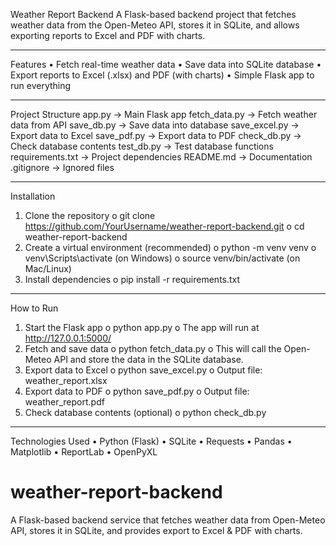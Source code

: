 Weather Report Backend
A Flask-based backend project that fetches weather data from the Open-Meteo API, stores it in SQLite, and allows exporting reports to Excel and PDF with charts.
________________________________________
Features
•	Fetch real-time weather data
•	Save data into SQLite database
•	Export reports to Excel (.xlsx) and PDF (with charts)
•	Simple Flask app to run everything
________________________________________
Project Structure
app.py → Main Flask app
fetch_data.py → Fetch weather data from API
save_db.py → Save data into database
save_excel.py → Export data to Excel
save_pdf.py → Export data to PDF
check_db.py → Check database contents
test_db.py → Test database functions
requirements.txt → Project dependencies
README.md → Documentation
.gitignore → Ignored files
________________________________________
Installation
1.	Clone the repository
o	git clone https://github.com/YourUsername/weather-report-backend.git
o	cd weather-report-backend
2.	Create a virtual environment (recommended)
o	python -m venv venv
o	venv\Scripts\activate (on Windows)
o	source venv/bin/activate (on Mac/Linux)
3.	Install dependencies
o	pip install -r requirements.txt
________________________________________

How to Run
1.	Start the Flask app
o	python app.py
o	The app will run at http://127.0.0.1:5000/
2.	Fetch and save data
o	python fetch_data.py
o	This will call the Open-Meteo API and store the data in the SQLite database.
3.	Export data to Excel
o	python save_excel.py
o	Output file: weather_report.xlsx
4.	Export data to PDF
o	python save_pdf.py
o	Output file: weather_report.pdf
5.	Check database contents (optional)
o	python check_db.py
________________________________________
Technologies Used
•	Python (Flask)
•	SQLite
•	Requests
•	Pandas
•	Matplotlib
•	ReportLab
•	OpenPyXL

# weather-report-backend
A Flask-based backend service that fetches weather data from Open-Meteo API, stores it in SQLite, and provides export to Excel &amp; PDF with charts.
